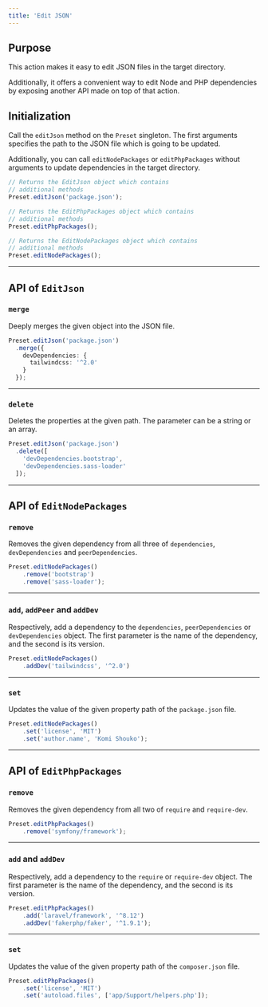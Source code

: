 ```yaml
---
title: 'Edit JSON'
---
```


## Purpose

This action makes it easy to edit JSON files in the target directory.

Additionally, it offers a convenient way to edit Node and PHP dependencies by exposing another API made on top of that action.

## Initialization

Call the `editJson` method on the `Preset` singleton. The first arguments specifies the path to the JSON file which is going to be updated.

Additionally, you can call `editNodePackages` or `editPhpPackages` without arguments to update dependencies in the target directory.

```ts
// Returns the EditJson object which contains
// additional methods
Preset.editJson('package.json');

// Returns the EditPhpPackages object which contains
// additional methods
Preset.editPhpPackages();

// Returns the EditNodePackages object which contains
// additional methods
Preset.editNodePackages();
```

---

## API of `EditJson`

### `merge`

Deeply merges the given object into the JSON file.

<!-- prettier-ignore -->
```ts
Preset.editJson('package.json')
  .merge({
    devDependencies: {
      tailwindcss: '^2.0'
    }
  });
```

---

### `delete`

Deletes the properties at the given path. The parameter can be a string or an array.

<!-- prettier-ignore -->
```ts
Preset.editJson('package.json')
  .delete([
    'devDependencies.bootstrap',
    'devDependencies.sass-loader'
  ]);
```

---

## API of `EditNodePackages`

### `remove`

Removes the given dependency from all three of `dependencies`, `devDependencies` and `peerDependencies`.

```ts
Preset.editNodePackages()
	.remove('bootstrap')
	.remove('sass-loader');
```

---

### `add`, `addPeer` and `addDev`

Respectively, add a dependency to the `dependencies`, `peerDependencies` or `devDependencies` object. The first parameter is the name of the dependency, and the second is its version.

<!-- prettier-ignore -->
```ts
Preset.editNodePackages()
	.addDev('tailwindcss', '^2.0')
```

---

### `set`

Updates the value of the given property path of the `package.json` file.

```ts
Preset.editNodePackages()
	.set('license', 'MIT')
	.set('author.name', 'Komi Shouko');
```

---

## API of `EditPhpPackages`

### `remove`

Removes the given dependency from all two of `require` and `require-dev`.

<!-- prettier-ignore -->
```ts
Preset.editPhpPackages()
	.remove('symfony/framework');
```

---

### `add` and `addDev`

Respectively, add a dependency to the `require` or `require-dev` object. The first parameter is the name of the dependency, and the second is its version.

```ts
Preset.editPhpPackages()
	.add('laravel/framework', '^8.12')
	.addDev('fakerphp/faker', '^1.9.1');
```

---

### `set`

Updates the value of the given property path of the `composer.json` file.

```ts
Preset.editPhpPackages()
	.set('license', 'MIT')
	.set('autoload.files', ['app/Support/helpers.php']);
```
